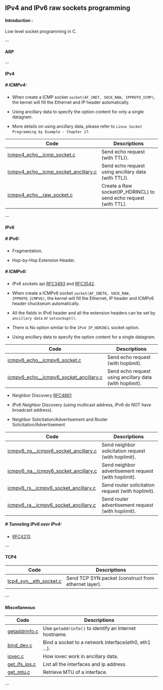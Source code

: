 ## IPv4 and IPv6 raw sockets programming

#### Introduction :

Low level socket programming in C.

--

#### ARP

--

#### IPv4

##### # ICMPv4:

- When create a ICMP socket `socket(AF_INET, SOCK_RAW, IPPROTO_ICMP)`, the kernel will fill the Ethernet and IP header automatically.

- Using ancillary data to specify the option content for only a single datagram.

- More details on using ancillary data, please refer to `Linux Socket Programming by Example - Chapter 17`.

| Code | Descriptions  |
| --- | --- |
| [icmpv4_echo__icmp_socket.c](src/icmpv4_echo__icmp_socket.c) | Send echo request (with TTL)). |
| [icmpv4_echo__icmp_socket_ancillary.c](src/icmpv4_echo__icmp_socket_ancillary.c) | Send echo request using ancillary data (with TTL)). |
| [icmpv4_echo__raw_socket.c](src/icmpv4_echo__raw_socket.c) | Create a Raw socket(IP_HDRINCL) to send echo request (with TTL). |

--

#### IPv6

##### # IPv6:

- Fragmentation.

- Hop-by-Hop Extension Header.

##### # ICMPv6:

- IPv6 sockets api [RFC3493](http://www.ietf.org/rfc/rfc3493.txt) and [RFC3542](http://www.ietf.org/rfc/rfc3542.txt).

- When create a ICMPv6 socket `socket(AF_INET6, SOCK_RAW, IPPROTO_ICMPV6)`, the kernel will fill the Ethernet, IP header and ICMPv6 header chuckseum automatically.

- All the fields in IPv6 header and all the extension headers can be set by `ancillary data` or `setsockopt()`.

- There is No option similar to the `IPv4 IP_HDRINCL` socket option.

- Using ancillary data to specify the option content for a single datagram.

| Code | Descriptions  |
| --- | --- |
| [icmpv6_echo__icmpv6_socket.c](src/icmpv6_echo__icmpv6_socket.c) | Send echo request (with hoplimit). |
| [icmpv6_echo__icmpv6_socket_ancillary.c](src/icmpv6_echo__icmpv6_socket_ancillary.c) | Send echo request using ancillary data (with hoplimit). |

- Neighbor Discovery [RFC4861](https://tools.ietf.org/html/rfc4861).

- IPv6 Neighbor Discovery (using multicast address, IPv6 do NOT have broadcast address).

- Neighbor Solicitation/Advertisement and Router Solicitation/Advertisement

| Code | Descriptions  |
| --- | --- |
| [icmpv6_ns__icmpv6_socket_ancillary.c](src/icmpv6_ns__icmpv6_socket_ancillary.c) | Send neighbor solicitation request (with hoplimit). |
| [icmpv6_na__icmpv6_socket_ancillary.c](src/icmpv6_na__icmpv6_socket_ancillary.c) | Send neighbor advertisement request (with hoplimit). |
| [icmpv6_rs__icmpv6_socket_ancillary.c](src/icmpv6_rs__icmpv6_socket_ancillary.c) | Send router solicitation request (with hoplimit). |
| [icmpv6_ra__icmpv6_socket_ancillary.c](src/icmpv6_ra__icmpv6_socket_ancillary.c) | Send router advertisement request (with hoplimit). |

##### # Tunneling IPv6 over IPv4:

- [RFC4213](http://www.ietf.org/rfc/rfc4213.txt).

--

#### TCP4

| Code | Descriptions  |
| --- | --- |
| [tcp4_syn__eth_socket.c](src/tcp4_syn__eth_socket.c) | Send TCP SYN packet (construct from ethernet layer). |

--

#### Miscellaneous

| Code | Descriptions  |
| --- | --- |
| [getaddrinfo.c](src/getaddrinfo.c) | Use `getaddrinfo()` to identify an Internet hostname. |
| [bind_dev.c](src/bind_dev.c) | Bind a socket to a network interface(eth0, eth1 ...).  |
| [iovec.c](src/iovec.c) | How iovec work in ancillary data.  |
| [get_ifs_ips.c](src/get_ifs_ips.c) | List all the interfaces and ip address.  |
| [get_mtu.c](src/get_mtu.c) | Retrieve MTU of a interface.  |

--
